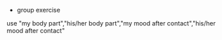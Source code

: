 * group <g> exercise

use "my body part","his/her body part","my mood after contact","his/her mood after contact"
